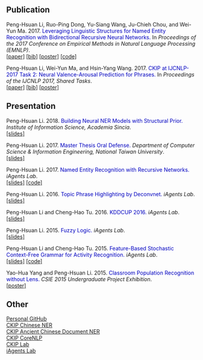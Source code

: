 ## Publication

Peng-Hsuan Li, Ruo-Ping Dong, Yu-Siang Wang, Ju-Chieh Chou, and Wei-Yun Ma. 2017. <span style="color:#0000C0">Leveraging Linguistic Structures for Named Entity Recognition with Bidirectional Recursive Neural Networks.</span> In *Proceedings of the 2017 Conference on Empirical Methods in Natural Language Processing (EMNLP)*.<br />
[[paper]](http://aclweb.org/anthology/D17-1282)
[[bib]](https://aclanthology.info/papers/D17-1282/d17-1282.bib)
[[poster]](../doc/rnn_ner_poster.pdf)
[[code]](https://github.com/jacobvsdanniel/tf_rnn)

Peng-Hsuan Li, Wei-Yun Ma, and Hsin-Yang Wang. 2017. <span style="color:#0000C0">CKIP at IJCNLP-2017 Task 2: Neural Valence-Arousal Prediction for Phrases.</span> In *Proceedings of the IJCNLP 2017, Shared Tasks*.<br />
[[paper]](http://aclweb.org/anthology/I17-4014)
[[bib]](https://aclanthology.info/papers/I17-4014/i17-4014.bib)
[[poster]](../doc/CKIP_DSAP.pdf)

## Presentation

Peng-Hsuan Li. 2018. <span style="color:#0000C0">Building Neural NER Models with Structural Prior.</span> *Institute of Information Science, Academia Sincia*.<br />
[[slides]](../doc/Building_Neural_NER_Models_with_Structural_Prior.pdf)

Peng-Hsuan Li. 2017. <span style="color:#0000C0">Master Thesis Oral Defense.</span> *Department of Computer Science & Information Engineering, National Taiwan University*.<br />
[[slides]](../doc/master_thesis_oral_defense.pdf)

Peng-Hsuan Li. 2017. <span style="color:#0000C0">Named Entity Recognition with Recursive Networks.</span> *iAgents Lab*.<br />
[[slides]](../doc/rnn_for_ner.pdf)
[[code]](https://github.com/jacobvsdanniel/tf_rnn)

Peng-Hsuan Li. 2016. <span style="color:#0000C0">Topic Phrase Highlighting by Deconvnet.</span> *iAgents Lab*.<br />
[[slides]](../doc/topic_phrase_highlighting_by_deconvnet.pdf)

Peng-Hsuan Li and Cheng-Hao Tu. 2016. <span style="color:#0000C0">KDDCUP 2016.</span> *iAgents Lab*.<br />
[[slides]](../doc/kdd_cup_2016.pdf)

Peng-Hsuan Li. 2015. <span style="color:#0000C0">Fuzzy Logic.</span> *iAgents Lab*.<br />
[[slides]](../doc/fuzzy_logic_2015-1201.pdf)

Peng-Hsuan Li and Cheng-Hao Tu. 2015. <span style="color:#0000C0">Feature-Based Stochastic Context-Free Grammar for Activity Recognition.</span> *iAgents Lab*.<br />
[[slides]](../doc/fscfg_2015-10-13.pdf)
[[code]](https://bitbucket.org/jacobvsdanniel/feature-based-context-free-grammar-library)

Yao-Hua Yang and Peng-Hsuan Li. 2015. <span style="color:#0000C0">Classroom Population Recognition without Lens.</span> *CSIE 2015 Undergraduate Project Exhibition*.<br />
[[poster]](../doc/classroom_population_recognition.pdf)

## Other

[Personal GitHub](https://github.com/jacobvsdanniel)<br />
[CKIP Chinese NER](http://deep.iis.sinica.edu.tw:9001)<br />
[CKIP Ancient Chinese Document NER](http://sky.iis.sinica.edu.tw:9003)<br />
[CKIP CoreNLP](http://learn.iis.sinica.edu.tw:9186/)<br />
[CKIP Lab](http://ckip.iis.sinica.edu.tw:8080)<br />
[iAgents Lab](https://iagentntu.github.io)<br />
